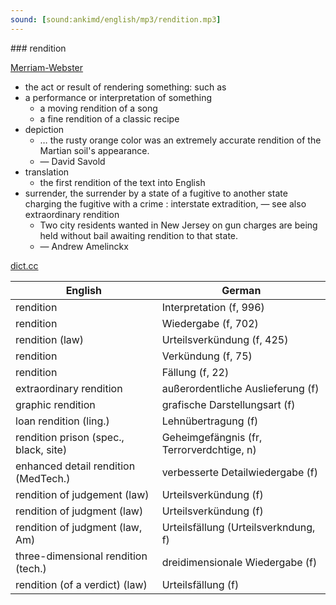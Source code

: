 ```yaml
---
sound: [sound:ankimd/english/mp3/rendition.mp3]
---
```


\### rendition

[Merriam-Webster](https://www.merriam-webster.com/dictionary/rendition)

- the act or result of rendering something: such as
- a performance or interpretation of something
    - a moving rendition of a song
    - a fine rendition of a classic recipe
- depiction
    - … the rusty orange color was an extremely accurate rendition of the Martian soil's appearance.
    - — David Savold
- translation
    - the first rendition of the text into English
- surrender, the surrender by a state of a fugitive to another state charging the fugitive with a crime : interstate extradition, — see also extraordinary rendition
    - Two city residents wanted in New Jersey on gun charges are being held without bail awaiting rendition to that state.
    - — Andrew Amelinckx

[dict.cc](https://www.dict.cc/rendition)

| English        | German       |
| -------------- | ------------ |
| rendition | Interpretation (f, 996) |
| rendition | Wiedergabe (f, 702) |
| rendition (law) | Urteilsverkündung (f, 425) |
| rendition | Verkündung (f, 75) |
| rendition | Fällung (f, 22) |
| extraordinary rendition | außerordentliche Auslieferung (f) |
| graphic rendition | grafische Darstellungsart (f) |
| loan rendition (ling.) | Lehnübertragung (f) |
| rendition prison (spec., black, site) | Geheimgefängnis (fr, Terrorverdchtige, n) |
| enhanced detail rendition (MedTech.) | verbesserte Detailwiedergabe (f) |
| rendition of judgement (law) | Urteilsverkündung (f) |
| rendition of judgment (law) | Urteilsverkündung (f) |
| rendition of judgment (law, Am) | Urteilsfällung (Urteilsverkndung, f) |
| three-dimensional rendition (tech.) | dreidimensionale Wiedergabe (f) |
| rendition (of a verdict) (law) | Urteilsfällung (f) |
